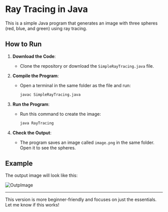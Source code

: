 # Ray Tracing in Java

This is a simple Java program that generates an image with three spheres (red, blue, and green) using ray tracing.

## How to Run
1. **Download the Code**:
   - Clone the repository or download the `SimpleRayTracing.java` file.

2. **Compile the Program**:
   - Open a terminal in the same folder as the file and run:
     ```bash
     javac SimpleRayTracing.java
     ```

3. **Run the Program**:
   - Run this command to create the image:
     ```bash
     java RayTracing
     ```

4. **Check the Output**:
   - The program saves an image called `image.png` in the same folder. Open it to see the spheres.

## Example
The output image will look like this:

![OutpImage](image.png)

---

This version is more beginner-friendly and focuses on just the essentials. Let me know if this works!
